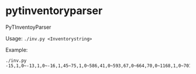 pytinventoryparser
==================

PyTInventoyParser


Usage:
```./inv.py <Inventorystring>```
  
Example:
```
./inv.py -15,1,0~-13,1,0~-16,1,45~75,1,0~586,41,0~593,67,0~664,70,0~1168,1,0~701,47,0~8,1,0~0,0,0~0,0,0~0,0,0~0,0,0~0,0,0~0,0,0~0,0,0~179,1,0~0,0,0~0,0,0~0,0,0~0,0,0~0,0,0~0,0,0~0,0,0~0,0,0~0,0,0~0,0,0~0,0,0~0,0,0~0,0,0~0,0,0~0,0,0~0,0,0~0,0,0~0,0,0~0,0,0~0,0,0~0,0,0~0,0,0~1683,1,0~216,1,75~0,0,0~216,1,77~38,1,0~169,8,0~276,7,0~699,3,0~1103,20,0~23,8,0~0,0,0~0,0,0~72,6,0~71,74,0~0,0,0~0,0,0~0,0,0~0,0,0~0,0,0~1731,1,0~1732,1,0~1733,1,0~216,1,76~0,0,0~0,0,0~0,0,0~0,0,0~0,0,0~0,0,0~0,0,0~0,0,0~0,0,0~0,0,0
```
